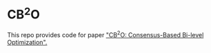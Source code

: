 # CB$`^2`$O

This repo provides code for paper ["CB$`^2`$O: Consensus-Based Bi-level Optimization".](https://www.arxiv.org/abs/2411.13394) 
